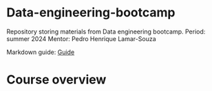 # Data-engineering-bootcamp
Repository storing materials from Data engineering bootcamp.
Period: summer 2024
Mentor: Pedro Henrique Lamar-Souza 


Markdown guide:
[Guide](https://www.markdownguide.org/basic-syntax/)

# Course overview
 




